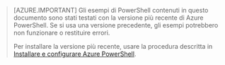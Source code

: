 > [AZURE.IMPORTANT] Gli esempi di PowerShell contenuti in questo documento sono stati testati con la versione più recente di Azure PowerShell. Se si usa una versione precedente, gli esempi potrebbero non funzionare o restituire errori.
>
> Per installare la versione più recente, usare la procedura descritta in [Installare e configurare Azure PowerShell](../articles/powershell-install-configure.md).

<!---HONumber=AcomDC_0427_2016-->